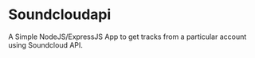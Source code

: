 # Soundcloudapi
A Simple NodeJS/ExpressJS App to get tracks from a particular account using Soundcloud API.


